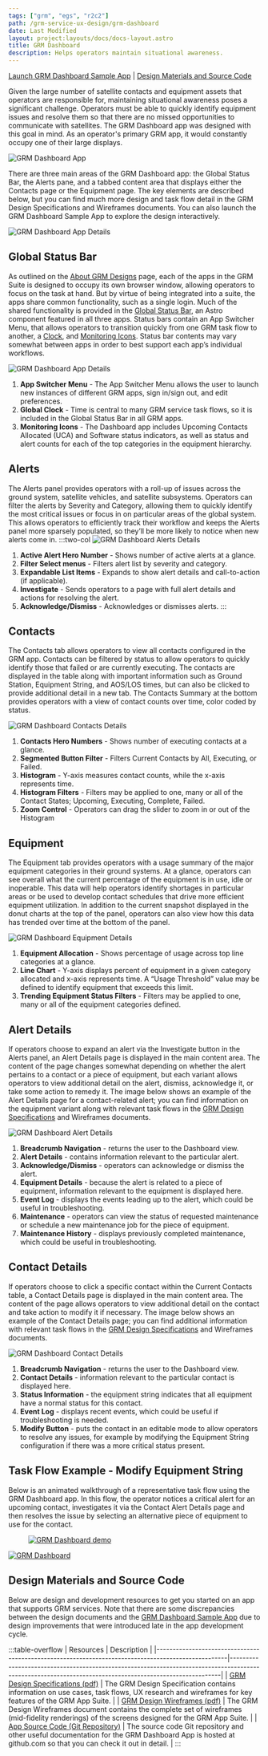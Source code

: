 ```yaml
---
tags: ["grm", "egs", "r2c2"]
path: /grm-service-ux-design/grm-dashboard
date: Last Modified
layout: project:layouts/docs/docs-layout.astro
title: GRM Dashboard
description: Helps operators maintain situational awareness.
---
```


[Launch GRM Dashboard Sample App](https://grm-dashboard-react.netlify.app) | [Design Materials and Source Code](/grm-service-ux-design/grm-dashboard/#design-materials-and-source-code)

Given the large number of satellite contacts and equipment assets that operators are responsible for, maintaining situational awareness poses a significant challenge. Operators must be able to quickly identify equipment issues and resolve them so that there are no missed opportunities to communicate with satellites. The GRM Dashboard app was designed with this goal in mind. As an operator's primary GRM app, it would constantly occupy one of their large displays.

![GRM Dashboard App](/img/case-studies/grm/grm-dashboard-app.webp)

There are three main areas of the GRM Dashboard app: the Global Status Bar, the Alerts pane, and a tabbed content area that displays either the Contacts page or the Equipment page. The key elements are described below, but you can find much more design and task flow detail in the GRM Design Specifications and Wireframes documents. You can also launch the GRM Dashboard Sample App to explore the design interactively.

![GRM Dashboard App Details](/img/case-studies/grm/grm-dashboard-app-details.webp)

## Global Status Bar

As outlined on the [About GRM Designs](/grm-service-ux-design/about-the-grm-designs) page, each of the apps in the GRM Suite is designed to occupy its own browser window, allowing operators to focus on the task at hand. But by virtue of being integrated into a suite, the apps share common functionality, such as a single login. Much of the shared functionality is provided in the [Global Status Bar](/components/global-status-bar), an Astro component featured in all three apps. Status bars contain an App Switcher Menu, that allows operators to transition quickly from one GRM task flow to another, a [Clock](/components/clock), and [Monitoring Icons](/components/icons-and-symbols). Status bar contents may vary somewhat between apps in order to best support each app’s individual workflows.

![GRM Dashboard App Details](/img/case-studies/grm/grm-dashboard-global-status-bar-details.webp)

1. **App Switcher Menu** - The App Switcher Menu allows the user to launch new instances of different GRM apps, sign in/sign out, and edit preferences.
2. **Global Clock** - Time is central to many GRM service task flows, so it is included in the Global Status Bar in all GRM apps.
3. **Monitoring Icons** - The Dashboard app includes Upcoming Contacts Allocated (UCA) and Software status indicators, as well as status and alert counts for each of the top categories in the equipment hierarchy.

## Alerts

The Alerts panel provides operators with a roll-up of issues across the ground system, satellite vehicles, and satellite subsystems. Operators can filter the alerts by Severity and Category, allowing them to quickly identify the most critical issues or focus in on particular areas of the global system. This allows operators to efficiently track their workflow and keeps the Alerts panel more sparsely populated, so they’ll be more likely to notice when new alerts come in.
:::two-col
![GRM Dashboard Alerts Details](/img/case-studies/grm/grm-dashboard-alert-details.webp)

1. **Active Alert Hero Number** - Shows number of active alerts at a glance.
2. **Filter Select menus** - Filters alert list by severity and category.
3. **Expandable List Items** - Expands to show alert details and call-to-action (if applicable).
4. **Investigate** - Sends operators to a page with full alert details and actions for resolving the alert.
5. **Acknowledge/Dismiss** - Acknowledges or dismisses alerts.
   :::

## Contacts

The Contacts tab allows operators to view all contacts configured in the GRM app. Contacts can be filtered by status to allow operators to quickly identify those that failed or are currently executing. The contacts are displayed in the table along with important information such as Ground Station, Equipment String, and AOS/LOS times, but can also be clicked to provide additional detail in a new tab. The Contacts Summary at the bottom provides operators with a view of contact counts over time, color coded by status.

![GRM Dashboard Contacts Details](/img/case-studies/grm/grm-dashboard-contact-details.webp)

1. **Contacts Hero Numbers** - Shows number of executing contacts at a glance.
2. **Segmented Button Filter** - Filters Current Contacts by All, Executing, or Failed.
3. **Histogram** - Y-axis measures contact counts, while the x-axis represents time.
4. **Histogram Filters** - Filters may be applied to one, many or all of the Contact States; Upcoming, Executing, Complete, Failed.
5. **Zoom Control** - Operators can drag the slider to zoom in or out of the Histogram

## Equipment

The Equipment tab provides operators with a usage summary of the major equipment categories in their ground systems. At a glance, operators can see overall what the current percentage of the equipment is in use, idle or inoperable. This data will help operators identify shortages in particular areas or be used to develop contact schedules that drive more efficient equipment utilization. In addition to the current snapshot displayed in the donut charts at the top of the panel, operators can also view how this data has trended over time at the bottom of the panel.

![GRM Dashboard Equipment Details](/img/case-studies/grm/grm-dashboard-equipment-details.webp)

1. **Equipment Allocation** - Shows percentage of usage across top line categories at a glance.
2. **Line Chart** - Y-axis displays percent of equipment in a given category allocated and x-axis represents time. A “Usage Threshold” value may be defined to identify equipment that exceeds this limit.
3. **Trending Equipment Status Filters** - Filters may be applied to one, many or all of the equipment categories defined.

## Alert Details

If operators choose to expand an alert via the Investigate button in the Alerts panel, an Alert Details page is displayed in the main content area. The content of the page changes somewhat depending on whether the alert pertains to a contact or a piece of equipment, but each variant allows operators to view additional detail on the alert, dismiss, acknowledge it, or take some action to remedy it. The image below shows an example of the Alert Details page for a contact-related alert; you can find information on the equipment variant along with relevant task flows in the [GRM Design Specifications](/grm-service-ux-design/grm-dashboard/#design-materials-and-source-code) and Wireframes documents.

![GRM Dashboard Alert Details](/img/case-studies/grm/grm-dashboard-alerts-details.webp)

1. **Breadcrumb Navigation** - returns the user to the Dashboard view.
2. **Alert Details** - contains information relevant to the particular alert.
3. **Acknowledge/Dismiss** - operators can acknowledge or dismiss the alert.
4. **Equipment Details** - because the alert is related to a piece of equipment, information relevant to the equipment is displayed here.
5. **Event Log** - displays the events leading up to the alert, which could be useful in troubleshooting.
6. **Maintenance** - operators can view the status of requested maintenance or schedule a new maintenance job for the piece of equipment.
7. **Maintenance History** - displays previously completed maintenance, which could be useful in troubleshooting.

## Contact Details

If operators choose to click a specific contact within the Current Contacts table, a Contact Details page is displayed in the main content area. The content of the page allows operators to view additional detail on the contact and take action to modify it if necessary. The image below shows an example of the Contact Details page; you can find additional information with relevant task flows in the [GRM Design Specifications](/grm-service-ux-design/grm-dashboard/#design-materials-and-source-code) and Wireframes documents.

![GRM Dashboard Contact Details](/img/case-studies/grm/grm-dashboard-contact-details.webp)

1. **Breadcrumb Navigation** - returns the user to the Dashboard view.
2. **Contact Details** - information relevant to the particular contact is displayed here.
3. **Status Information** - the equipment string indicates that all equipment have a normal status for this contact.
4. **Event Log** - displays recent events, which could be useful if troubleshooting is needed.
5. **Modify Button** - puts the contact in an editable mode to allow operators to resolve any issues, for example by modifying the Equipment String configuration if there was a more critical status present.

## Task Flow Example - Modify Equipment String

Below is an animated walkthrough of a representative task flow using the GRM Dashboard app. In this flow, the operator notices a critical alert for an upcoming contact, investigates it via the Contact Alert Details page and then resolves the issue by selecting an alternative piece of equipment to use for the contact.

<div markdown="1">
 <figure>
  <a href="#demo" class="demo" name="close">
   <span class="icon-play"></span>
   <img src="/img/case-studies/grm/grm-dashboard-modify-string-placeholder.png"
   alt="GRM Dashboard demo" />
  </a>
 </figure>
 <a href="#close" class="lightbox" id="demo" markdown="1">
  <img src="/img/case-studies/grm/grm-dashboard-modify-string.gif" alt="GRM Dashboard" />
 </a>
</div>

## Design Materials and Source Code

Below are design and development resources to get you started on an app that supports GRM services. Note that there are some discrepancies between the design documents and the [GRM Dashboard Sample App](https://grm-dashboard-react.netlify.app) due to design improvements that were introduced late in the app development cycle.

:::table-overflow
| Resources                                                                                          | Description                                                                                                                                             |
|----------------------------------------------------------------------------------------------------|---------------------------------------------------------------------------------------------------------------------------------------------------------|
| [GRM Design Specifications (pdf)](/pdf/grm-specifications.pdf)                                     | The GRM Design Specification contains information on use cases, task flows, UX research and wireframes for key features of the GRM App Suite.           |
| [GRM Design Wireframes (pdf)](/pdf/grm-wireframes.pdf)                                             | The GRM Design Wireframes document contains the complete set of wireframes (mid-fidelity renderings) of the screens designed for the GRM App Suite.     |
| [App Source Code (Git Repository)](https://github.com/RocketCommunicationsInc/grm-dashboard-react) | The source code Git repository and other useful documentation for the GRM Dashboard App is hosted at github.com so that you can check it out in detail. |
:::
